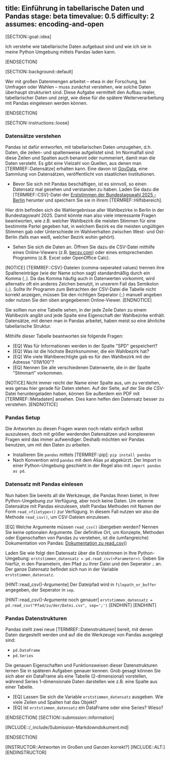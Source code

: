 title: Einführung in tabellarische Daten und Pandas
stage: beta
timevalue: 0.5
difficulty: 2
assumes: encoding-and-open
---

[SECTION::goal::idea]

Ich verstehe wie tabellarische Daten aufgebaut sind und wie ich sie in meine Python Umgebung mittels Pandas laden kann.

[ENDSECTION]

[SECTION::background::default]

Wer mit großen Datenmengen arbeitet – etwa in der Forschung, bei Umfragen oder Wahlen – muss zunächst verstehen, 
wie solche Daten überhaupt strukturiert sind. 
Diese Aufgabe vermittelt den Aufbau realer, tabellarischer Daten und zeigt, wie diese 
für die spätere Weiterverarbeitung mit Pandas eingelesen werden können.

[ENDSECTION]

[SECTION::instructions::loose]

### Datensätze verstehen

Pandas ist dafür entworfen, mit tabellarischen Daten umzugehen, 
d.h. Daten, die zeilen- und spaltenweise aufgelistet sind. 
Im Normalfall sind diese Zeilen und Spalten auch benannt oder nummeriert, damit man die Daten versteht. 
Es gibt eine Vielzahl von Quellen, aus denen man [TERMREF::Datensätze] erhalten kann. 
Eine davon ist [GovData](https://govdata.de), eine Sammlung von Datensätzen, veröffentlicht von staatlichen Institutionen.

- Bevor Sie sich mit Pandas beschäftigen, ist es sinnvoll, so einen Datensatz mal gesehen und verstanden zu haben. 
  Laden Sie dazu die [TERMREF::CSV]-Datei der 
  [Erststimmen der Bundestagswahl 2025 - Berlin](https://www.govdata.de/suche/daten/bundestagswahl-2025-in-berlin-nach-wahlbezirken-endgultiges-ergebnis) 
  herunter und speichern Sie sie in ihrem [TERMREF::Hilfsbereich].

Hier drin befinden sich die Wahlergebnisse aller Wahlbezirke in Berlin in der Bundestagswahl 2025.
Damit könnte man also viele interessante Fragen beantworten, wie z.B. 
welcher Wahlbezirk die meisten Stimmen für eine bestimmte Partei gegeben hat, 
in welchem Bezirk es die meisten ungültigen Stimmen gab oder 
Unterschiede im Wahlverhalten zwischen West- und Ost-Berlin (falls man weiß, welcher Bezirk wohin gehört).

- Sehen Sie sich die Daten an. 
  Öffnen Sie dazu die CSV-Datei mithilfe eines Online-Viewers (z.B. [becsv.com](https://www.becsv.com/csv-viewer.php)) oder 
  eines entsprechenden Programms (z.B. Excel oder OpenOffice Calc).

[NOTICE]
[TERMREF::CSV]-Dateien (comma-seperated values) trennen ihre Spalteneinträge (wie der Name schon sagt)
standardmäßig durch ein Komma (`,`). 
Da das Komma häufig auch in Datenwerten vorkommt, wird alternativ oft ein anderes Zeichen benutzt,
in unserem Fall das Semikolon (`;`). 
Sollte Ihr Programm zum Betrachten der CSV-Datei die Tabelle nicht korrekt anzeigen, 
müssen Sie den richtigen Seperator (`;`) manuell angeben oder nutzen Sie den oben angegebenen Online-Viewer.
[ENDNOTICE]

Sie sollten nun eine Tabelle sehen, in der jede Zeile Daten zu einem Wahlbezirk angibt
und jede Spalte eine Eigenschaft der Wahlbezirke enthält. 
Datensätze, mit denen man in Pandas arbeitet, haben meist so eine ähnliche tabellarische Struktur.

Mithilfe dieser Tabelle beantworten sie folgende Fragen:

- [EQ] Was für Informationen werden in der Spalte "SPD" gespeichert?
- [EQ] Was ist die höchste Bezirksnummer, die ein Wahlbezirk hat?
- [EQ] Wie viele Wahlberechtigte gab es für den Wahlbezirk mit der Adresse "01W100"?
- [EQ] Nennen Sie alle verschiedenen Datenwerte, die in der Spalte "Stimmart" vorkommen.

[NOTICE]
Nicht immer reicht der Name einer Spalte aus, um zu verstehen, was genau hier gerade für Daten stehen. 
Auf der Seite, auf der Sie die CSV-Datei heruntergeladen haben, 
können Sie außerdem ein PDF mit [TERMREF::Metadaten] ansehen. 
Dies kann helfen den Datensatz besser zu verstehen.
[ENDNOTICE]


### Pandas Setup

Die Antworten zu diesen Fragen waren noch relativ einfach selbst auszulesen, 
doch mit größer werdenden Datensätzen und komplexeren Fragen wird das immer aufwendiger. 
Deshalb möchten wir Pandas benutzen, um mit den Daten zu arbeiten.

- Installieren Sie `pandas` mittels [TERMREF::pip]: `pip install pandas`
- Nach Konvention wird `pandas` mit dem Alias `pd` abgekürzt. 
  Der Import in einer Python-Umgebung geschieht in der Regel also mit `import pandas as pd`.


### Datensatz mit Pandas einlesen

Nun haben Sie bereits all die Werkzeuge, die Pandas Ihnen bietet, 
in Ihrer Python-Umgebung zur Verfügung, aber noch keine Daten.
Um externe Datensätze mit Pandas einzulesen, stellt Pandas Methoden mit Namen der Form 
`read_<filetype>()` zur Verfügung. 
In diesem Fall nutzen wir also die Methode `read_csv()`, um CSV-Dateien einzulesen.

[EQ] Welche Argumente müssen `read_csv()` übergeben werden? Nennen Sie keine optionalen Argumente.
Der definitive Ort, um Konzepte, Methoden oder Eigenschaften von Pandas zu verstehen,
ist die (umfangreiche) Dokumentation von Pandas: 
[Dokumentation zu read_csv()](https://pandas.pydata.org/docs/dev/reference/api/pandas.read_csv.html#pandas.read_csv)

Laden Sie wie folgt den Datensatz über die Erststimmen in Ihre Python-Umgebung: 
`erststimmen_datensatz = pd.read_csv(<Parameter>)`. 
Geben Sie hierfür, in den Parametern, den Pfad zu ihrer Datei und den Seperator `;` an.
Der ganze Datensatz befindet sich nun in der Variable `erststimmen_datensatz`.

[HINT::read_csv()-Argumente]
Der Dateipfad wird in `filepath_or_buffer` angegeben, der Seperator in `sep`.

[HINT::read_csv()-Argumente noch genauer]
`erststimmen_datensatz = pd.read_csv("Pfad/zu/der/Datei.csv", sep=';')`
[ENDHINT]
[ENDHINT]


### Pandas Datenstrukturen

Pandas stellt zwei neue [TERMREF::Datenstrukturen] bereit, mit denen Daten dargestellt werden und auf die die Werkzeuge von Pandas ausgelegt sind:

- `pd.DataFrame`
- `pd.Series`

Die genauen Eigenschaften und Funktionsweisen dieser Datenstrukturen lernen Sie in späteren Aufgaben genauer kennen. 
Grob gesagt können Sie sich aber ein DataFrame als eine Tabelle (2-dimensional) vorstellen, 
während Series 1-dimensionale Daten darstellen wie z.B. eine Spalte aus einer Tabelle.

- [EQ] Lassen Sie sich die Variable `erststimmen_datensatz` ausgeben. Wie viele Zeilen und Spalten hat das Objekt?
- [EQ] Ist `erststimmen_datensatz` ein DataFrame oder eine Series? Wieso?

[ENDSECTION]
[SECTION::submission::information]

[INCLUDE::/_include/Submission-Markdowndokument.md]

[ENDSECTION]

[INSTRUCTOR::Antworten im Großen und Ganzen korrekt?]
[INCLUDE::ALT:]
[ENDINSTRUCTOR]